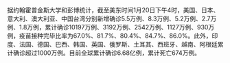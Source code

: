 据约翰霍普金斯大学和彭博统计，截至美东时间1月20日下午4时，美国、日本、意大利、澳大利亚、中国台湾分别新增确诊5.5万例、8.3万例、5.2万例、2.7万例、1.8万例，累计确诊10197万例、3192万例、2542万例、1127万例、930万例，疫苗接种完毕比率为67.0%、81.7%、80.4%、84.7%、86.0%。此外，印度、法国、德国、巴西、韩国、英国、俄罗斯、土耳其、西班牙、越南、阿根廷累计确诊超过1000万例。目前全球累计确诊6.68亿例，累计死亡674万例。